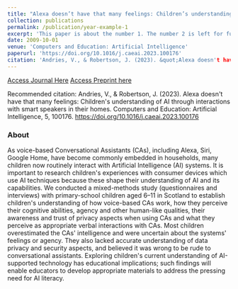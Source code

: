 ```yaml
---
title: "Alexa doesn’t have that many feelings: Children’s understanding of AI through interactions with smart speakers in their homes."
collection: publications
permalink: /publication/year-example-1
excerpt: 'This paper is about the number 1. The number 2 is left for future work.'
date: 2009-10-01
venue: 'Computers and Education: Artificial Intelligence'
paperurl: 'https://doi.org/10.1016/j.caeai.2023.100176'
citation: 'Andries, V., & Robertson, J. (2023). &quot;Alexa doesn't have that many feelings: Children's understanding of AI through interactions with smart speakers in their homes.&quot; <i>Computers and Education: Artificial Intelligence</i>, 5, 100176.'
---
```

[Access Journal Here](https://doi.org/10.1016/j.caeai.2023.100176)
[Access Preprint here](https://arxiv.org/abs/2305.05597)

Recommended citation: Andries, V., & Robertson, J. (2023). Alexa doesn't have that many feelings: Children's understanding of AI through interactions with smart speakers in their homes. Computers and Education: Artificial Intelligence, 5, 100176. https://doi.org/10.1016/j.caeai.2023.100176

### About
As voice-based Conversational Assistants (CAs), including Alexa, Siri, Google Home, have become commonly embedded in households, many children now routinely interact with Artificial Intelligence (AI) systems. It is important to research children's experiences with consumer devices which use AI techniques because these shape their understanding of AI and its capabilities. We conducted a mixed-methods study (questionnaires and interviews) with primary-school children aged 6–11 in Scotland to establish children's understanding of how voice-based CAs work, how they perceive their cognitive abilities, agency and other human-like qualities, their awareness and trust of privacy aspects when using CAs and what they perceive as appropriate verbal interactions with CAs. Most children overestimated the CAs' intelligence and were uncertain about the systems' feelings or agency. They also lacked accurate understanding of data privacy and security aspects, and believed it was wrong to be rude to conversational assistants. Exploring children's current understanding of AI-supported technology has educational implications; such findings will enable educators to develop appropriate materials to address the pressing need for AI literacy.
